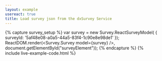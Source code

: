 ```yaml
---
layout: example
usereact: true
title: Load survey json from the dxSurvey Service
---
```

{% capture survey_setup %}
var survey = new Survey.ReactSurveyModel( { surveyId: '5af48e08-a0a5-44a5-83f4-1c90e8e98de1' });
ReactDOM.render(<Survey.Survey model={survey} />, document.getElementById("surveyElement"));
{% endcapture %}
{% include live-example-code.html %}